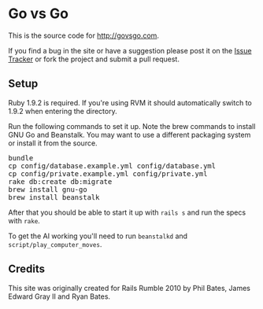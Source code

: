 # Go vs Go

This is the source code for http://govsgo.com.

If you find a bug in the site or have a suggestion please post it on the [Issue Tracker](http://github.com/ryanb/govsgo/issues) or fork the project and submit a pull request.

## Setup

Ruby 1.9.2 is required. If you're using RVM it should automatically switch to 1.9.2 when entering the directory.

Run the following commands to set it up. Note the brew commands to install GNU Go and Beanstalk. You may want to use a different packaging system or install it from the source.

<pre>
bundle
cp config/database.example.yml config/database.yml
cp config/private.example.yml config/private.yml
rake db:create db:migrate
brew install gnu-go
brew install beanstalk
</pre>

After that you should be able to start it up with `rails s` and run the specs with `rake`.

To get the AI working you'll need to run `beanstalkd` and `script/play_computer_moves`.


## Credits

This site was originally created for Rails Rumble 2010 by Phil Bates, James Edward Gray II and Ryan Bates.
